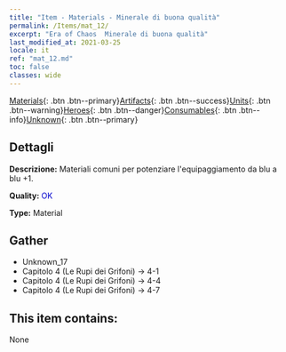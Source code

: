 ```yaml
---
title: "Item - Materials - Minerale di buona qualità"
permalink: /Items/mat_12/
excerpt: "Era of Chaos  Minerale di buona qualità"
last_modified_at: 2021-03-25
locale: it
ref: "mat_12.md"
toc: false
classes: wide
---
```

 [Materials](/it/Items/){: .btn .btn--primary}[Artifacts](/it/Items/Artifacts/){: .btn .btn--success}[Units](/it/Items/Units/){: .btn .btn--warning}[Heroes](/it/Items/Heroes/){: .btn .btn--danger}[Consumables](/it/Items/Consumables/){: .btn .btn--info}[Unknown](/it/Items/Unknown/){: .btn .btn--primary}

## Dettagli
 **Descrizione:** Materiali comuni per potenziare l'equipaggiamento da blu a blu +1.

 **Quality:** <span style="color: #0000CD">OK</span>

 **Type:** Material

## Gather

*    Unknown_17 
*    Capitolo 4 (Le Rupi dei Grifoni) -> 4-1 
*    Capitolo 4 (Le Rupi dei Grifoni) -> 4-4 
*    Capitolo 4 (Le Rupi dei Grifoni) -> 4-7 

## This item contains:

  None

